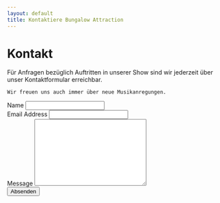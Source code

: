 ```yaml
---
layout: default
title: Kontaktiere Bungalow Attraction
---
```


<div id="contact">
  <h1 class="pageTitle">Kontakt</h1>
  <div class="contactContent">
    Für Anfragen bezüglich Auftritten in unserer Show sind wir jederzeit über unser Kontaktformular erreichbar. 

    Wir freuen uns auch immer über neue Musikanregungen.
  </div>
  <form action="http://formspree.io/bungalowattraction@gmail.com" method="POST">
    <label for="name">Name</label>
    <input type="text" id="name" name="name" class="full-width"><br>
    <label for="email">Email Address</label>
    <input type="email" id="email" name="_replyto" class="full-width"><br>
    <label for="message">Message</label>
    <textarea name="message" id="message" cols="30" rows="10" class="full-width"></textarea><br>
    <input type="submit" value="Absenden" class="button">
  </form>
</div>
